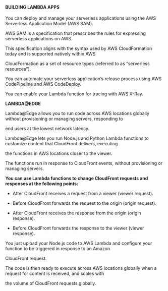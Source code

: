 #### BUILDING LAMBDA APPS


You can deploy and manage your serverless applications using the AWS Serverless Application Model (AWS SAM).


AWS SAM is a specification that prescribes the rules for expressing serverless applications on AWS.


This specification aligns with the syntax used by AWS CloudFormation today and is supported natively within AWS

CloudFormation as a set of resource types (referred to as “serverless resources”).


You can automate your serverless application’s release process using AWS CodePipeline and AWS CodeDeploy.


You can enable your Lambda function for tracing with AWS X-Ray.


**LAMBDA@EDGE**


Lambda@Edge allows you to run code across AWS locations globally without provisioning or managing servers, responding to

end users at the lowest network latency.


Lambda@Edge lets you run Node.js and Python Lambda functions to customize content that CloudFront delivers, executing

the functions in AWS locations closer to the viewer.


The functions run in response to CloudFront events, without provisioning or managing servers.


**You can use Lambda functions to change CloudFront requests and responses at the following points:**


- After CloudFront receives a request from a viewer (viewer request).

- Before CloudFront forwards the request to the origin (origin request).

- After CloudFront receives the response from the origin (origin response).

- Before CloudFront forwards the response to the viewer (viewer response).


You just upload your Node.js code to AWS Lambda and configure your function to be triggered in response to an Amazon

CloudFront request.


The code is then ready to execute across AWS locations globally when a request for content is received, and scales with

the volume of CloudFront requests globally.

